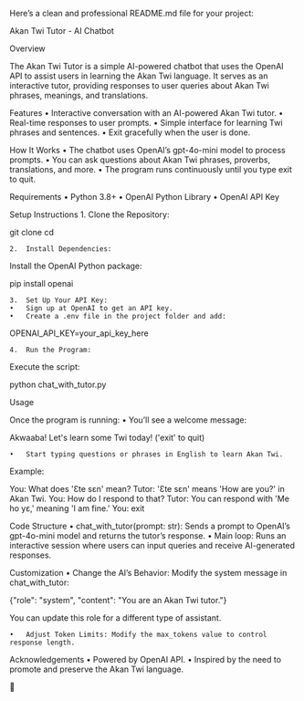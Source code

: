 Here’s a clean and professional README.md file for your project:

Akan Twi Tutor - AI Chatbot

Overview

The Akan Twi Tutor is a simple AI-powered chatbot that uses the OpenAI API to assist users in learning the Akan Twi language. It serves as an interactive tutor, providing responses to user queries about Akan Twi phrases, meanings, and translations.

Features
	•	Interactive conversation with an AI-powered Akan Twi tutor.
	•	Real-time responses to user prompts.
	•	Simple interface for learning Twi phrases and sentences.
	•	Exit gracefully when the user is done.

How It Works
	•	The chatbot uses OpenAI’s gpt-4o-mini model to process prompts.
	•	You can ask questions about Akan Twi phrases, proverbs, translations, and more.
	•	The program runs continuously until you type exit to quit.

Requirements
	•	Python 3.8+
	•	OpenAI Python Library
	•	OpenAI API Key

Setup Instructions
	1.	Clone the Repository:

git clone <repository-link>
cd <project-folder>

	2.	Install Dependencies:
Install the OpenAI Python package:

pip install openai

	3.	Set Up Your API Key:
	•	Sign up at OpenAI to get an API key.
	•	Create a .env file in the project folder and add:

OPENAI_API_KEY=your_api_key_here


	4.	Run the Program:
Execute the script:

python chat_with_tutor.py

Usage

Once the program is running:
	•	You’ll see a welcome message:

Akwaaba! Let's learn some Twi today! ('exit' to quit)

	•	Start typing questions or phrases in English to learn Akan Twi.

Example:

You: What does 'Ɛte sɛn' mean?
Tutor: 'Ɛte sɛn' means 'How are you?' in Akan Twi.
You: How do I respond to that?
Tutor: You can respond with 'Me ho yɛ,' meaning 'I am fine.'
You: exit

Code Structure
	•	chat_with_tutor(prompt: str): Sends a prompt to OpenAI’s gpt-4o-mini model and returns the tutor’s response.
	•	Main loop: Runs an interactive session where users can input queries and receive AI-generated responses.

Customization
	•	Change the AI’s Behavior: Modify the system message in chat_with_tutor:

{"role": "system", "content": "You are an Akan Twi tutor."}

You can update this role for a different type of assistant.

	•	Adjust Token Limits: Modify the max_tokens value to control response length.

Acknowledgements
	•	Powered by OpenAI API.
	•	Inspired by the need to promote and preserve the Akan Twi language.

🚀